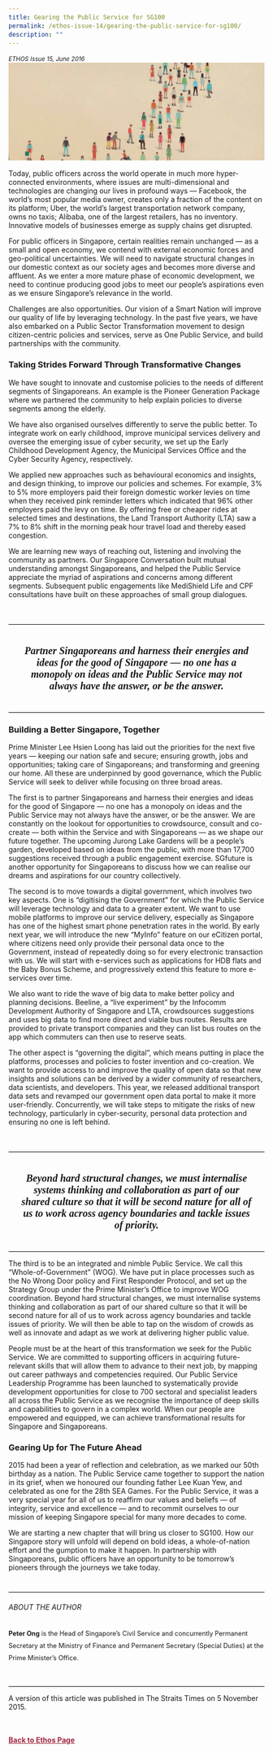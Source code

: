 ```yaml
---
title: Gearing the Public Service for SG100
permalink: /ethos-issue-14/gearing-the-public-service-for-sg100/
description: ""
---
```

<style>

.back a
{
	color: #9f2943;
	font-weight: bold;
}

#banner img
{
	width:100%;
}
	
.author
{
border-bottom: 1px solid black;
margin-top:40px;
padding-bottom:30px;
border-top: 1px solid black;	

}

.author p {
	font-size: 0.9em;
	line-height:24px !important;
	}	

.break
{
   border-top: 1px solid  black;
   border-bottom: 1px solid black;
	 padding:20px;
	text-align:center;
	margin-top:50px;
}
	
.break1
{
font-family: Georgia;
	font-size:20px;
	font-style: italic;
	font-weight: bold;
}

.boxheader {
	color: white !important;
	}	

.containerbox {
	background-color: #eceedb;
	border-radius: 10px;
	padding: 5%;
	margin-top: 5%;
	
	}	

li {
	font-size: 15px !important;
	
	}	

</style>

<em><small>ETHOS Issue 15, June 2016</small></em>
<img src="/images/Cropped_images/Ethos_Issue_14/14_Banner_Gearing%20the%20Public%20Service%20for%20SG100.jpg">




<p>Today, public officers across the world operate in much more hyper-connected environments, where issues are multi-dimensional and technologies are changing our lives in profound ways — Facebook, the world’s most popular media owner, creates only a fraction of the content on its platform; Uber, the world’s largest transportation network company, owns no taxis; Alibaba, one of the largest retailers, has no inventory. Innovative models of businesses emerge as supply chains get disrupted.</p>

<p>For public officers in Singapore, certain realities remain unchanged — as a small and open economy, we contend with external economic forces and geo-political uncertainties. We will need to navigate structural changes in our domestic context as our society ages and becomes more diverse and affluent. As we enter a more mature phase of economic development, we need to continue producing good jobs to meet our people’s aspirations even as we ensure Singapore’s relevance in the world.</p>

<p>Challenges are also opportunities. Our vision of a Smart Nation will improve our quality of life by leveraging technology. In the past five years, we have also embarked on a Public Sector Transformation movement to design citizen-centric policies and services, serve as One Public Service, and build partnerships with the community.</p>

<h3>Taking Strides Forward Through Transformative Changes</h3>

<p>We have sought to innovate and customise policies to the needs of different segments of Singaporeans. An example is the Pioneer Generation Package where we partnered the community to help explain policies to diverse segments among the elderly.</p>

<p>We have also organised ourselves differently to serve the public better. To integrate work on early childhood, improve municipal services delivery and oversee the emerging issue of cyber security, we set up the Early Childhood Development Agency, the Municipal Services Office and the Cyber Security Agency, respectively.</p>

<p>We applied new approaches such as behavioural economics and insights, and design thinking, to improve our policies and schemes. For example, 3% to 5% more employers paid their foreign domestic worker levies on time when they received pink reminder letters which indicated that 96% other employers paid the levy on time. By offering free or cheaper rides at selected times and destinations, the Land Transport Authority (LTA) saw a 7% to 8% shift in the morning peak hour travel load and thereby eased congestion.</p>

<p>We are learning new ways of reaching out, listening and involving the community as partners. Our Singapore Conversation built mutual understanding amongst Singaporeans, and helped the Public Service appreciate the myriad of aspirations and concerns among different segments. Subsequent public engagements like MediShield Life and CPF consultations have built on these approaches of small group dialogues.</p>

<div class="break">

<p class="break1">
Partner Singaporeans and harness their energies and ideas for the good of Singapore — no one has a monopoly on ideas and the Public Service may not always have the answer, or be the answer.
</p>

</div>

<h3>Building a Better Singapore, Together</h3>

<p>Prime Minister Lee Hsien Loong has laid out the priorities for the next five years — keeping our nation safe and secure; ensuring growth, jobs and opportunities; taking care of Singaporeans; and transforming and greening our home. All these are underpinned by good governance, which the Public Service will seek to deliver while focusing on three broad areas.</p>

<p>The first is to partner Singaporeans and harness their energies and ideas for the good of Singapore — no one has a monopoly on ideas and the Public Service may not always have the answer, or be the answer. We are constantly on the lookout for opportunities to crowdsource, consult and co-create — both within the Service and with Singaporeans — as we shape our future together. The upcoming Jurong Lake Gardens will be a people’s garden, developed based on ideas from the public, with more than 17,700 suggestions received through a public engagement exercise. SGfuture is another opportunity for Singaporeans to discuss how we can realise our dreams and aspirations for our country collectively.</p>

<p>The second is to move towards a digital government, which involves two key aspects. One is “digitising the Government” for which the Public Service will leverage technology and data to a greater extent. We want to use mobile platforms to improve our service delivery, especially as Singapore has one of the highest smart phone penetration rates in the world. By early next year, we will introduce the new “MyInfo” feature on our eCitizen portal, where citizens need only provide their personal data once to the Government, instead of repeatedly doing so for every electronic transaction with us. We will start with e-services such as applications for HDB flats and the Baby Bonus Scheme, and progressively extend this feature to more e-services over time.</p>

<p>We also want to ride the wave of big data to make better policy and planning decisions. Beeline, a “live experiment” by the Infocomm Development Authority of Singapore and LTA, crowdsources suggestions and uses big data to find more direct and viable bus routes. Results are provided to private transport companies and they can list bus routes on the app which commuters can then use to reserve&nbsp;seats.</p>

<p>The other aspect is “governing the digital”, which means putting in place the platforms, processes and policies to foster invention and co-creation. We want to provide access to and improve the quality of open data so that new insights and solutions can be derived by a wider community of researchers, data scientists, and developers. This year, we released additional transport data sets and revamped our government open data portal to make it more user-friendly. Concurrently, we will take steps to mitigate the risks of new technology, particularly in cyber-security, personal data protection and ensuring no one is left behind.</p>

<div class="break">

<p class="break1">
Beyond hard structural changes, we must internalise systems thinking and collaboration as part of our shared culture so that it will be second nature for all of us to work across agency boundaries and tackle issues of priority.
</p>

</div>

<p>The third is to be an integrated and nimble Public Service. We call this “Whole-of-Government” (WOG). We have put in place processes such as the No Wrong Door policy and First Responder Protocol, and set up the Strategy Group under the Prime Minister’s Office to improve WOG coordination. Beyond hard structural changes, we must internalise systems thinking and collaboration as part of our shared culture so that it will be second nature for all of us to work across agency boundaries and tackle issues of priority. We will then be able to tap on the wisdom of crowds as well as innovate and adapt as we work at delivering higher public value.</p>

<p>People must be at the heart of this transformation we seek for the Public Service. We are committed to supporting officers in acquiring future-relevant skills that will allow them to advance to their next job, by mapping out career pathways and competencies required. Our Public Service Leadership Programme has been launched to systematically provide development opportunities for close to 700 sectoral and specialist leaders all across the Public Service as we recognise the importance of deep skills and capabilities to govern in a complex world. When our people are empowered and equipped, we can achieve transformational results for Singapore and Singaporeans.</p>

<h3>Gearing Up for The Future Ahead</h3>

<p>2015 had been a year of reflection and celebration, as we marked our 50th birthday as a nation. The Public Service came together to support the nation in its grief, when we honoured our founding father Lee Kuan Yew, and celebrated as one for the 28th SEA Games. For the Public Service, it was a very special year for all of us to reaffirm our values and beliefs — of integrity, service and excellence — and to recommit ourselves to our mission of keeping Singapore special for many more decades to come.</p>

<p>We are starting a new chapter that will bring us closer to SG100. How our Singapore story will unfold will depend on bold ideas, a whole-of-nation effort and the gumption to make it happen. In partnership with Singaporeans, public officers have an opportunity to be tomorrow’s pioneers through the journeys we take today.</p>

<div class="author">

<h6>ABOUT THE AUTHOR</h6>

<p class="small-text"><strong>Peter Ong</strong> is the Head of Singapore’s Civil Service and concurrently Permanent Secretary at the Ministry of Finance and Permanent Secretary (Special Duties) at the Prime Minister’s Office. </p>

</div>

<p class="small-text">A version of this article was published in The Straits Times on 5 November 2015.
</p>





<br>
<br>	
<div class="back">
<a href="/ethos/">Back to Ethos Page</a>	
</div>